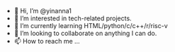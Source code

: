 - 👋 Hi, I’m @yinanna1
- 👀 I’m interested in tech-related projects.
- 🌱 I’m currently learning HTML/python/c/c++/r/risc-v
- 💞️ I’m looking to collaborate on anything I can do.
- 📫 How to reach me ...

<!---
yinanna1/yinanna1 is a ✨ special ✨ repository because its `README.md` (this file) appears on your GitHub profile.
You can click the Preview link to take a look at your changes.
--->
